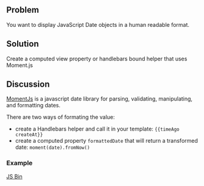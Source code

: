 ## Problem
You want to display JavaScript Date objects in a human readable format.

## Solution
Create a computed view property or handlebars bound helper that uses Moment.js

## Discussion

[MomentJs](http://momentjs.com) is a javascript date library for parsing, validating, manipulating, and formatting dates.

There are two ways of formating the value:
+ create a Handlebars helper and call it in your template: `{{timeAgo createAt}}`
+ create a computed property `formattedDate` that will return a transformed date: `moment(date).fromNow()`

### Example

<a class="jsbin-embed"
href="http://jsbin.com/atevOPA/5/embed?html,js,output">JS Bin</a><script
src="http://static.jsbin.com/js/embed.js"></script>